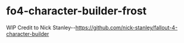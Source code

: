 # fo4-character-builder-frost
WIP
Credit to Nick Stanley--https://github.com/nick-stanley/fallout-4-character-builder
